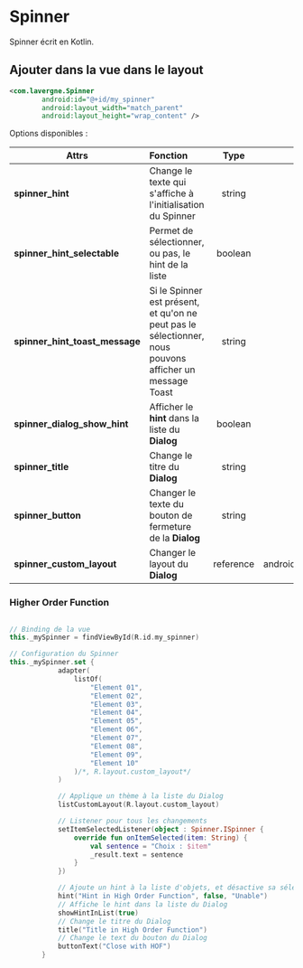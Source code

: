 # Spinner

Spinner écrit en Kotlin.

## Ajouter dans la vue dans le layout

```xml
<com.lavergne.Spinner
        android:id="@+id/my_spinner"
        android:layout_width="match_parent"
        android:layout_height="wrap_content" />
```

Options disponibles :

| Attrs   |      Fonction      | Type | Défaut |
|----------|:-------------|:-----------:|:----:|
| **spinner_hint** |  Change le texte qui s'affiche à l'initialisation du Spinner | string | null
| **spinner_hint_selectable** | Permet de sélectionner, ou pas, le hint de la liste | boolean | true
| **spinner_hint_toast_message** | Si le Spinner est présent, et qu'on ne peut pas le sélectionner, nous pouvons afficher un message Toast   | string | null
| **spinner_dialog_show_hint** | Afficher le **hint** dans la liste du **Dialog** | boolean | true
| **spinner_title** | Change le titre du **Dialog**   | string | null
| **spinner_button** | Changer le texte du bouton de fermeture de la **Dialog**   | string | Generic button
| **spinner_custom_layout** | Changer le layout du **Dialog** | reference | android.R.layout.simple_list_item_1

### Higher Order Function

```kotlin

// Binding de la vue
this._mySpinner = findViewById(R.id.my_spinner)

// Configuration du Spinner
this._mySpinner.set {
            adapter(
                listOf(
                    "Element 01",
                    "Element 02",
                    "Element 03",
                    "Element 04",
                    "Element 05",
                    "Element 06",
                    "Element 07",
                    "Element 08",
                    "Element 09",
                    "Element 10"
                )/*, R.layout.custom_layout*/
            )

            // Applique un thème à la liste du Dialog
            listCustomLayout(R.layout.custom_layout)

            // Listener pour tous les changements
            setItemSelectedListener(object : Spinner.ISpinner {
                override fun onItemSelected(item: String) {
                    val sentence = "Choix : $item"
                    _result.text = sentence
                }
            })

            // Ajoute un hint à la liste d'objets, et désactive sa sélection
            hint("Hint in High Order Function", false, "Unable")
            // Affiche le hint dans la liste du Dialog
            showHintInList(true)
            // Change le titre du Dialog
            title("Title in High Order Function")
            // Change le text du bouton du Dialog
            buttonText("Close with HOF")
        }
```

